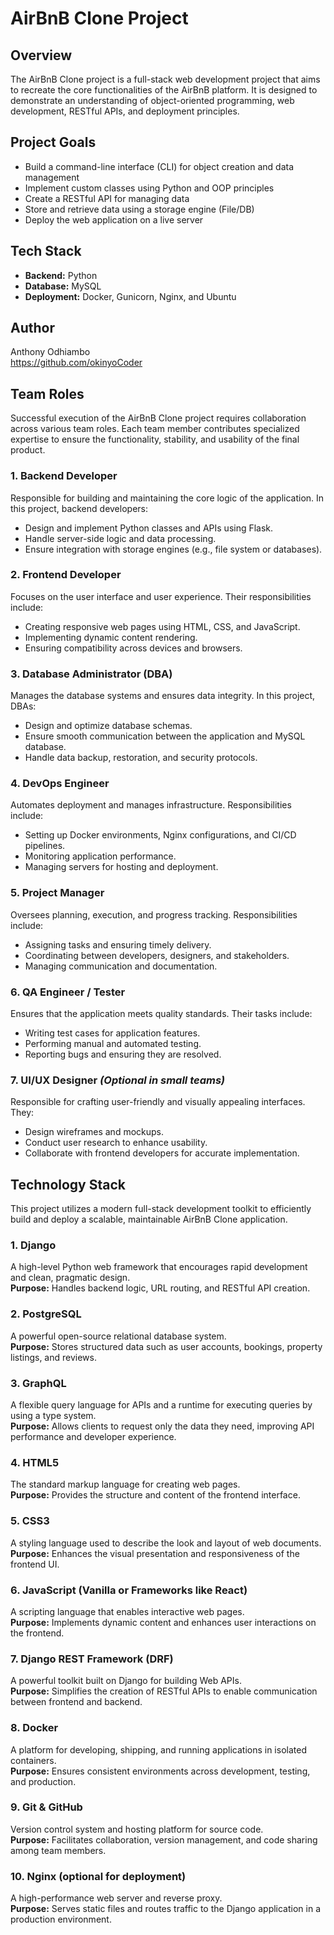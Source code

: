 # AirBnB Clone Project

## Overview
The AirBnB Clone project is a full-stack web development project that aims to recreate the core functionalities of the AirBnB platform. It is designed to demonstrate an understanding of object-oriented programming, web development, RESTful APIs, and deployment principles.

## Project Goals
- Build a command-line interface (CLI) for object creation and data management
- Implement custom classes using Python and OOP principles
- Create a RESTful API for managing data
- Store and retrieve data using a storage engine (File/DB)
- Deploy the web application on a live server

## Tech Stack
- **Backend:** Python
- **Database:** MySQL
- **Deployment:** Docker, Gunicorn, Nginx, and Ubuntu

## Author
Anthony Odhiambo  
https://github.com/okinyoCoder



## Team Roles

Successful execution of the AirBnB Clone project requires collaboration across various team roles. Each team member contributes specialized expertise to ensure the functionality, stability, and usability of the final product.

### 1. Backend Developer
Responsible for building and maintaining the core logic of the application. In this project, backend developers:
- Design and implement Python classes and APIs using Flask.
- Handle server-side logic and data processing.
- Ensure integration with storage engines (e.g., file system or databases).

### 2. Frontend Developer
Focuses on the user interface and user experience. Their responsibilities include:
- Creating responsive web pages using HTML, CSS, and JavaScript.
- Implementing dynamic content rendering.
- Ensuring compatibility across devices and browsers.

### 3. Database Administrator (DBA)
Manages the database systems and ensures data integrity. In this project, DBAs:
- Design and optimize database schemas.
- Ensure smooth communication between the application and MySQL database.
- Handle data backup, restoration, and security protocols.

### 4. DevOps Engineer
Automates deployment and manages infrastructure. Responsibilities include:
- Setting up Docker environments, Nginx configurations, and CI/CD pipelines.
- Monitoring application performance.
- Managing servers for hosting and deployment.

### 5. Project Manager
Oversees planning, execution, and progress tracking. Responsibilities include:
- Assigning tasks and ensuring timely delivery.
- Coordinating between developers, designers, and stakeholders.
- Managing communication and documentation.

### 6. QA Engineer / Tester
Ensures that the application meets quality standards. Their tasks include:
- Writing test cases for application features.
- Performing manual and automated testing.
- Reporting bugs and ensuring they are resolved.

### 7. UI/UX Designer *(Optional in small teams)*
Responsible for crafting user-friendly and visually appealing interfaces. They:
- Design wireframes and mockups.
- Conduct user research to enhance usability.
- Collaborate with frontend developers for accurate implementation.



## Technology Stack

This project utilizes a modern full-stack development toolkit to efficiently build and deploy a scalable, maintainable AirBnB Clone application.

### 1. Django
A high-level Python web framework that encourages rapid development and clean, pragmatic design.  
**Purpose:** Handles backend logic, URL routing, and RESTful API creation.

### 2. PostgreSQL
A powerful open-source relational database system.  
**Purpose:** Stores structured data such as user accounts, bookings, property listings, and reviews.

### 3. GraphQL
A flexible query language for APIs and a runtime for executing queries by using a type system.  
**Purpose:** Allows clients to request only the data they need, improving API performance and developer experience.

### 4. HTML5
The standard markup language for creating web pages.  
**Purpose:** Provides the structure and content of the frontend interface.

### 5. CSS3
A styling language used to describe the look and layout of web documents.  
**Purpose:** Enhances the visual presentation and responsiveness of the frontend UI.

### 6. JavaScript (Vanilla or Frameworks like React)
A scripting language that enables interactive web pages.  
**Purpose:** Implements dynamic content and enhances user interactions on the frontend.

### 7. Django REST Framework (DRF)
A powerful toolkit built on Django for building Web APIs.  
**Purpose:** Simplifies the creation of RESTful APIs to enable communication between frontend and backend.

### 8. Docker
A platform for developing, shipping, and running applications in isolated containers.  
**Purpose:** Ensures consistent environments across development, testing, and production.

### 9. Git & GitHub
Version control system and hosting platform for source code.  
**Purpose:** Facilitates collaboration, version management, and code sharing among team members.

### 10. Nginx (optional for deployment)
A high-performance web server and reverse proxy.  
**Purpose:** Serves static files and routes traffic to the Django application in a production environment.
